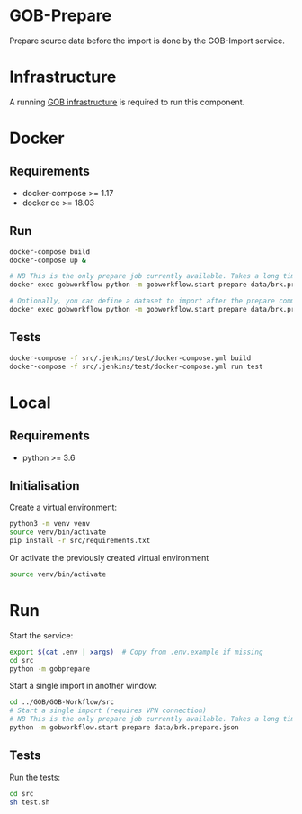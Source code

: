 # GOB-Prepare

Prepare source data before the import is done by the GOB-Import service.

# Infrastructure

A running [GOB infrastructure](https://github.com/Amsterdam/GOB-Infra)
is required to run this component.

# Docker

## Requirements

* docker-compose >= 1.17
* docker ce >= 18.03

## Run

```bash
docker-compose build
docker-compose up &

# NB This is the only prepare job currently available. Takes a long time!
docker exec gobworkflow python -m gobworkflow.start prepare data/brk.prepare.json

# Optionally, you can define a dataset to import after the prepare command:
docker exec gobworkflow python -m gobworkflow.start prepare data/brk.prepare.json --dataset data/some_dataset.json
```

## Tests

```bash
docker-compose -f src/.jenkins/test/docker-compose.yml build
docker-compose -f src/.jenkins/test/docker-compose.yml run test
```

# Local

## Requirements

* python >= 3.6

## Initialisation

Create a virtual environment:

```bash
python3 -m venv venv
source venv/bin/activate
pip install -r src/requirements.txt
```

Or activate the previously created virtual environment

```bash
source venv/bin/activate
```

# Run

Start the service:

```bash
export $(cat .env | xargs)  # Copy from .env.example if missing
cd src
python -m gobprepare
```

Start a single import in another window:

```bash
cd ../GOB/GOB-Workflow/src
# Start a single import (requires VPN connection)
# NB This is the only prepare job currently available. Takes a long time!
python -m gobworkflow.start prepare data/brk.prepare.json
```


## Tests

Run the tests:

```bash
cd src
sh test.sh
```
